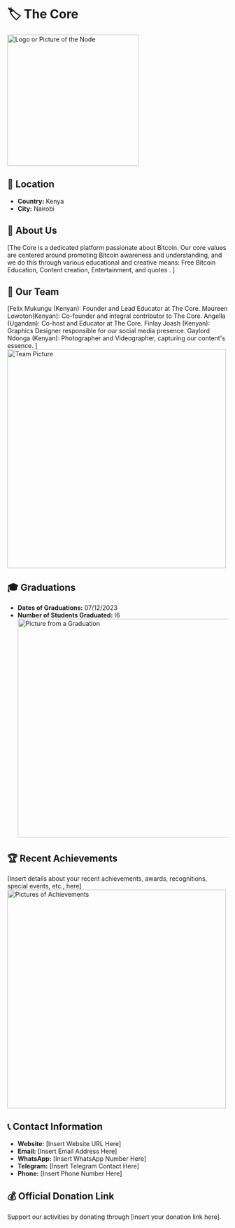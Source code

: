 # 🏷️ The Core
<img src="https://github.com/MyFirstBitcoin/Light-Node-Directory/blob/main/logo_placeholder.png" width="300" alt="Logo or Picture of the Node"> <!-- 1 picture maximum -->

## 📍 Location
- **Country:** Kenya
- **City:** Nairobi

## 📖 About Us
[The Core is a dedicated platform passionate about Bitcoin. Our core values are centered around promoting Bitcoin awareness and understanding, and we do this through various educational and creative means: Free Bitcoin Education, Content creation, Entertainment, and quotes .
]

## 👥 Our Team
[Felix Mukungu (Kenyan): Founder and Lead Educator at The Core.
Maureen Lowoton(Kenyan): Co-founder and integral contributor to The Core.
Angella (Ugandan): Co-host and Educator at The Core.
Finlay Joash (Kenyan): Graphics Designer responsible for our social media presence.
Gaylord Ndonga (Kenyan): Photographer and Videographer, capturing our content's essence.
]
<img src="https://github.com/MyFirstBitcoin/Light-Node-Directory/blob/main/team_placeholder.png" width="500" alt="Team Picture"> <!-- 1 picture maximum -->

## 🎓 Graduations
- **Dates of Graduations:** 07/12/2023
- **Number of Students Graduated:** I6
<img src="https://github.com/MyFirstBitcoin/Light-Node-Directory/blob/main/grad_placeholder.png" width="500" alt="Picture from a Graduation"> <!-- 1 picture maximum -->

## 🏆 Recent Achievements
[Insert details about your recent achievements, awards, recognitions, special events, etc., here]
<img src="https://github.com/MyFirstBitcoin/Light-Node-Directory/blob/main/achieve_placeholder.png" width="500" alt="Pictures of Achievements"> <!-- 1 picture maximum -->

## 📞 Contact Information
- **Website:** [Insert Website URL Here]
- **Email:** [Insert Email Address Here]
- **WhatsApp:** [Insert WhatsApp Number Here]
- **Telegram:** [Insert Telegram Contact Here]
- **Phone:** [Insert Phone Number Here]

## 💰 Official Donation Link
Support our activities by donating through [insert your donation link here].

